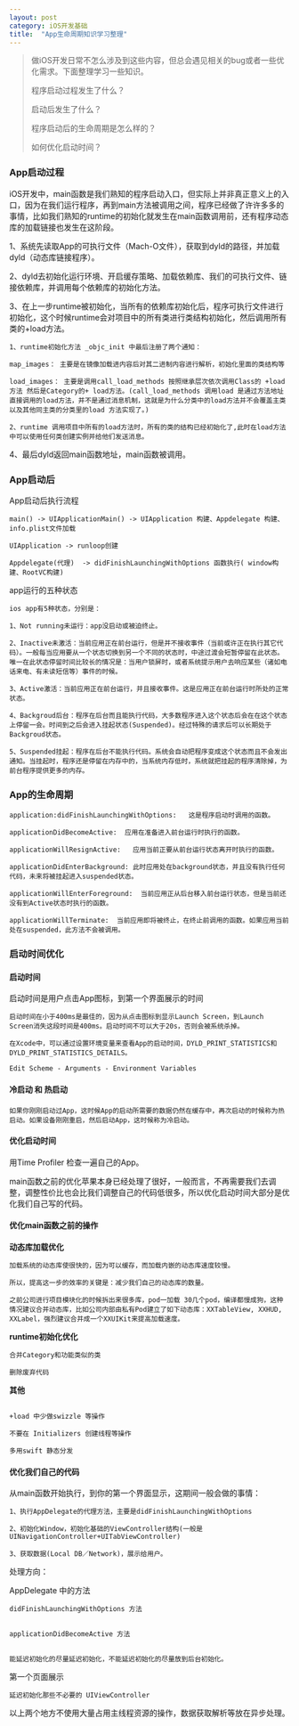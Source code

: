 ```yaml
---
layout: post
category: iOS开发基础
title:  "App生命周期知识学习整理" 
---
```


> 做iOS开发日常不怎么涉及到这些内容，但总会遇见相关的bug或者一些优化需求。下面整理学习一些知识。
>
> 程序启动过程发生了什么？
>
> 启动后发生了什么？
>
> 程序启动后的生命周期是怎么样的？
>
> 如何优化启动时间？



### App启动过程

iOS开发中，main函数是我们熟知的程序启动入口，但实际上并非真正意义上的入口，因为在我们运行程序，再到main方法被调用之间，程序已经做了许许多多的事情，比如我们熟知的runtime的初始化就发生在main函数调用前，还有程序动态库的加载链接也发生在这阶段。

1、系统先读取App的可执行文件（Mach-O文件），获取到dyld的路径，并加载dyld（动态库链接程序）。

2、dyld去初始化运行环境、开启缓存策略、加载依赖库、我们的可执行文件、链接依赖库，并调用每个依赖库的初始化方法。

3、在上一步runtime被初始化，当所有的依赖库初始化后，程序可执行文件进行初始化，这个时候runtime会对项目中的所有类进行类结构初始化，然后调用所有类的+load方法。

```
1、runtime初始化方法 _objc_init 中最后注册了两个通知：

map_images： 主要是在镜像加载进内容后对其二进制内容进行解析，初始化里面的类结构等

load_images： 主要是调用call_load_methods 按照继承层次依次调用Class的 +load方法 然后是Category的+ load方法。(call_load_methods 调用load 是通过方法地址直接调用的load方法，并不是通过消息机制，这就是为什么分类中的load方法并不会覆盖主类以及其他同主类的分类里的load 方法实现了。)

2、runtime 调用项目中所有的load方法时，所有的类的结构已经初始化了,此时在load方法中可以使用任何类创建实例并给他们发送消息。
```

4、最后dyld返回main函数地址，main函数被调用。



### App启动后

App启动后执行流程

```
main() -> UIApplicationMain() -> UIApplication 构建、Appdelegate 构建、info.plist文件加载

UIApplication -> runloop创建

Appdelegate(代理)  -> didFinishLaunchingWithOptions 函数执行( window构建、RootVC构建)
```



app运行的五种状态

```
ios app有5种状态，分别是：

1、Not running未运行：app没启动或被迫终止。

2、Inactive未激活：当前应用正在前台运行，但是并不接收事件（当前或许正在执行其它代码）。一般每当应用要从一个状态切换到另一个不同的状态时，中途过渡会短暂停留在此状态。唯一在此状态停留时间比较长的情况是：当用户锁屏时，或者系统提示用户去响应某些（诸如电话来电、有未读短信等）事件的时候。

3、Active激活：当前应用正在前台运行，并且接收事件。这是应用正在前台运行时所处的正常状态。

4、Backgroud后台：程序在后台而且能执行代码，大多数程序进入这个状态后会在在这个状态上停留一会。时间到之后会进入挂起状态(Suspended)。经过特殊的请求后可以长期处于Backgroud状态。

5、Suspended挂起：程序在后台不能执行代码。系统会自动把程序变成这个状态而且不会发出通知。当挂起时，程序还是停留在内存中的，当系统内存低时，系统就把挂起的程序清除掉，为前台程序提供更多的内存。
```



### App的生命周期

```
application:didFinishLaunchingWithOptions:   这是程序启动时调用的函数。

applicationDidBecomeActive:  应用在准备进入前台运行时执行的函数。

applicationWillResignActive:   应用当前正要从前台运行状态离开时执行的函数。

applicationDidEnterBackground: 此时应用处在background状态，并且没有执行任何代码，未来将被挂起进入suspended状态。

applicationWillEnterForeground:  当前应用正从后台移入前台运行状态，但是当前还没有到Active状态时执行的函数。

applicationWillTerminate:  当前应用即将被终止，在终止前调用的函数。如果应用当前处在suspended，此方法不会被调用。
```





### 启动时间优化

#### 启动时间

启动时间是用户点击App图标，到第一个界面展示的时间

```
启动时间在小于400ms是最佳的，因为从点击图标到显示Launch Screen，到Launch Screen消失这段时间是400ms。启动时间不可以大于20s，否则会被系统杀掉。

在Xcode中，可以通过设置环境变量来查看App的启动时间，DYLD_PRINT_STATISTICS和DYLD_PRINT_STATISTICS_DETAILS。

Edit Scheme - Arguments - Environment Variables
```

#### 冷启动 和 热启动

```
如果你刚刚启动过App，这时候App的启动所需要的数据仍然在缓存中，再次启动的时候称为热启动。如果设备刚刚重启，然后启动App，这时候称为冷启动。
```

#### 优化启动时间

用Time Profiler 检查一遍自己的App。

main函数之前的优化苹果本身已经处理了很好，一般而言，不再需要我们去调整，调整性价比也会比我们调整自己的代码低很多，所以优化启动时间大部分是优化我们自己写的代码。

#### 优化main函数之前的操作

**动态库加载优化**

```
加载系统的动态库使很快的，因为可以缓存，而加载内嵌的动态库速度较慢。

所以，提高这一步的效率的关键是：减少我们自己的动态库的数量。

之前公司进行项目模块化的时候拆出来很多库，pod一加载 30几个pod，编译都慢成狗，这种情况建议合并动态库，比如公司内部由私有Pod建立了如下动态库：XXTableView, XXHUD, XXLabel，强烈建议合并成一个XXUIKit来提高加载速度。
```

**runtime初始化优化**

```
合并Category和功能类似的类

删除废弃代码
```

**其他**

```

+load 中少做swizzle 等操作

不要在 Initializers 创建线程等操作

多用swift 静态分发
```



#### 优化我们自己的代码

从main函数开始执行，到你的第一个界面显示，这期间一般会做的事情：

```
1、执行AppDelegate的代理方法，主要是didFinishLaunchingWithOptions

2、初始化Window，初始化基础的ViewController结构(一般是UINavigationController+UITabViewController)

3、获取数据(Local DB／Network)，展示给用户。
```

处理方向：

AppDelegate 中的方法

```
didFinishLaunchingWithOptions 方法


applicationDidBecomeActive 方法


能延迟初始化的尽量延迟初始化，不能延迟初始化的尽量放到后台初始化。
```

第一个页面展示

```
延迟初始化那些不必要的 UIViewController
```

以上两个地方不使用大量占用主线程资源的操作，数据获取解析等放在异步处理。

